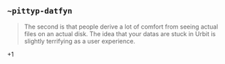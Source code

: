 ## `~pittyp-datfyn`
> The second is that people derive a lot of comfort from seeing actual files on an actual disk. The idea that your datas are stuck in Urbit is slightly terrifying as a user experience.

+1